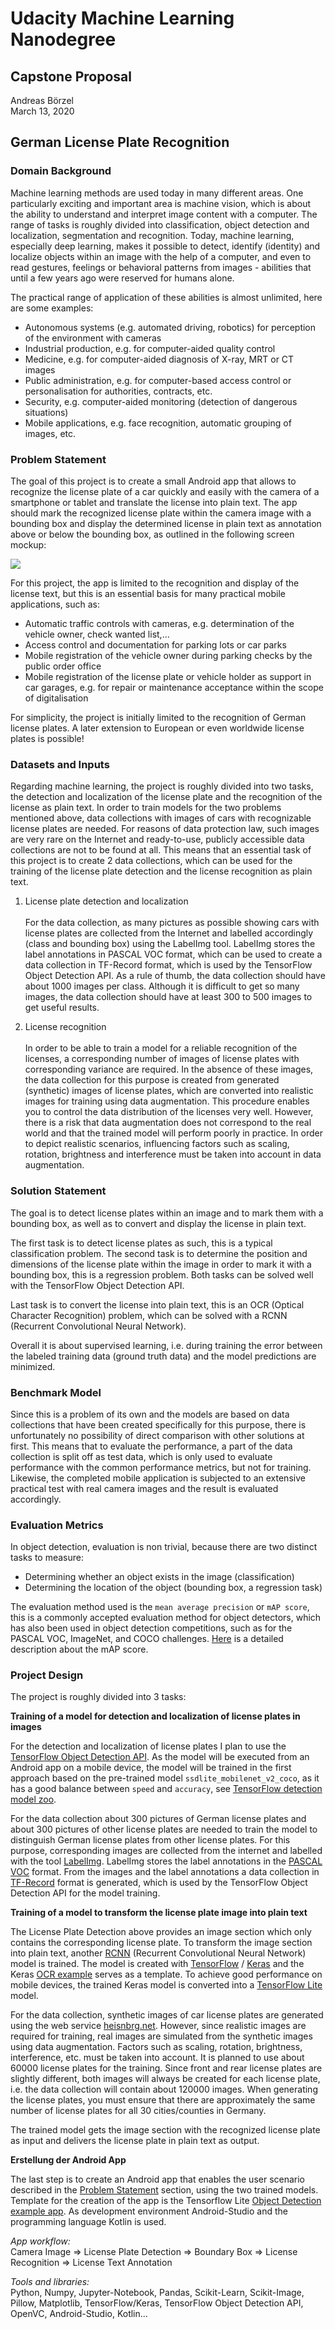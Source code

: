 # Udacity Machine Learning Nanodegree
## Capstone Proposal

Andreas Börzel<br>
March 13, 2020
## German License Plate Recognition

### Domain Background
Machine learning methods are used today in many different areas. One particularly exciting and important area is machine vision, which is about the ability to understand and interpret image content with a computer. The range of tasks is roughly divided into classification, object detection and localization, segmentation and recognition. Today, machine learning, especially deep learning, makes it possible to detect, identify (identity) and localize objects within an image with the help of a computer, and even to read gestures, feelings or behavioral patterns from images - abilities that until a few years ago were reserved for humans alone.

The practical range of application of these abilities is almost unlimited, here are some examples:

- Autonomous systems (e.g. automated driving, robotics) for perception of the environment with cameras
- Industrial production, e.g. for computer-aided quality control
- Medicine, e.g. for computer-aided diagnosis of X-ray, MRT or CT images
- Public administration, e.g. for computer-based access control or personalisation for authorities, contracts, etc.
- Security, e.g. computer-aided monitoring (detection of dangerous situations)
- Mobile applications, e.g. face recognition, automatic grouping of images, etc.


### <a name="problem_statement"></a>Problem Statement
The goal of this project is to create a small Android app that allows to recognize the license plate of a car quickly and easily with the camera of a smartphone or tablet and translate the license into plain text. The app should mark the recognized license plate within the camera image with a bounding box and display the determined license in plain text as annotation above or below the bounding box, as outlined in the following screen mockup:

![](App-Mockup.png)
	
For this project, the app is limited to the recognition and display of the license text, but this is an essential basis for many practical mobile applications, such as:

- Automatic traffic controls with cameras, e.g. determination of the vehicle owner, check wanted list,...
- Access control and documentation for parking lots or car parks
- Mobile registration of the vehicle owner during parking checks by the public order office
- Mobile registration of the license plate or vehicle holder as support in car garages, e.g. for repair or maintenance acceptance within the scope of digitalisation

For simplicity, the project is initially limited to the recognition of German license plates. A later extension to European or even worldwide license plates is possible!

### Datasets and Inputs
Regarding machine learning, the project is roughly divided into two tasks, the detection and localization of the license plate and the recognition of the license as plain text.
In order to train models for the two problems mentioned above, data collections with images of cars with recognizable license plates are needed. 
For reasons of data protection law, such images are very rare on the Internet and ready-to-use, publicly accessible data collections are not to be found at all.
This means that an essential task of this project is to create 2 data collections, which can be used for the training of the license plate detection and the license recognition as plain text.

1) License plate detection and localization
<br><br>For the data collection, as many pictures as possible showing cars with license plates are collected from the Internet and labelled accordingly (class and bounding box) using the LabelImg tool. LabelImg stores the label annotations in PASCAL VOC format, which can be used to create a data collection in TF-Record format, which is used by the TensorFlow Object Detection API.
As a rule of thumb, the data collection should have about 1000 images per class. Although it is difficult to get so many images, the data collection should have at least 300 to 500 images to get useful results. 

2) License recognition
<br><br>In order to be able to train a model for a reliable recognition of the licenses, a corresponding number of images of license plates with corresponding variance are required. In the absence of these images, the data collection for this purpose is created from generated (synthetic) images of license plates, which are converted into realistic images for training using data augmentation. This procedure enables you to control the data distribution of the licenses very well.  However, there is a risk that data augmentation does not correspond to the real world and that the trained model will perform poorly in practice.
In order to depict realistic scenarios, influencing factors such as scaling, rotation, brightness and interference must be taken into account in data augmentation. 

### Solution Statement
The goal is to detect license plates within an image and to mark them with a bounding box, as well as to convert and display the license in plain text. 

The first task is to detect license plates as such, this is a typical classification problem. The second task is to determine the position and dimensions of the license plate within the image in order to mark it with a bounding box, this is a regression problem. Both tasks can be solved well with the TensorFlow Object Detection API.

Last task is to convert the license into plain text, this is an OCR (Optical Character Recognition) problem, which can be solved with a RCNN (Recurrent Convolutional Neural Network). 

Overall it is about supervised learning, i.e. during training the error between the labeled training data (ground truth data) and the model predictions are minimized.

### Benchmark Model
Since this is a problem of its own and the models are based on data collections that have been created specifically for this purpose, there is unfortunately no possibility of direct comparison with other solutions at first. 
This means that to evaluate the performance, a part of the data collection is split off as test data, which is only used to evaluate performance with the common performance metrics, but not for training. 
Likewise, the completed mobile application is subjected to an extensive practical test with real camera images and the result is evaluated accordingly.

### Evaluation Metrics
In object detection, evaluation is non trivial, because there are two distinct tasks to measure:
- Determining whether an object exists in the image (classification)
- Determining the location of the object (bounding box, a regression task)

The evaluation method used is the `mean average precision` or `mAP score`, this is a commonly accepted evaluation method for object detectors, which has also been used in object detection competitions, such as for the PASCAL VOC, ImageNet, and COCO challenges.
[Here](https://medium.com/@timothycarlen/understanding-the-map-evaluation-metric-for-object-detection-a07fe6962cf3) is a detailed description about the mAP score.

### Project Design
The project is roughly divided into 3 tasks:

**Training of a model for detection and localization of license plates in images**

For the detection and localization of license plates I plan to use the [TensorFlow Object Detection API](https://github.com/TensorFlow/models/tree/master/research/object_detection). 
As the model will be executed from an Android app on a mobile device, the model will be trained in the first approach based on the pre-trained model `ssdlite_mobilenet_v2_coco`, as it has a good balance between `speed` and `accuracy`, see [TensorFlow detection model zoo](https://github.com/TensorFlow/models/blob/master/research/object_detection/g3doc/detection_model_zoo.md).

For the data collection about 300 pictures of German license plates and about 300 pictures of other license plates are needed to train the model to distinguish German license plates from other license plates. 
For this purpose, corresponding images are collected from the internet and labelled with the tool [LabelImg](https://github.com/tzutalin/labelImg).
 LabelImg stores the label annotations in the [PASCAL VOC](http://host.robots.ox.ac.uk/pascal/VOC/voc2008/htmldoc/) format. 
From the images and the label annotations a data collection in [TF-Record](https://www.tensorflow.org/tutorials/load_data/tfrecord#tfrecords_format_details) format is generated, which is used by the TensorFlow Object Detection API for the model training. 

**Training of a model to transform the license plate image into plain text**

The License Plate Detection above provides an image section which only contains the corresponding license plate. 
To transform the image section into plain text, another [RCNN](https://zpascal.net/cvpr2016/Lee_Recursive_Recurrent_Nets_CVPR_2016_paper.pdf) (Recurrent Convolutional Neural Network) model is trained. 
The model is created with [TensorFlow](https://www.tensorflow.org/) / [Keras](https://keras.io/) and the Keras [OCR example](https://keras.io/examples/image_ocr/) serves as a template. 
To achieve good performance on mobile devices, the trained Keras model is converted into a [TensorFlow Lite](https://www.tensorflow.org/lite) model.

For the data collection, synthetic images of car license plates are generated using the web service [heisnbrg.net](http://nummernschild.heisnbrg.net). 
However, since realistic images are required for training, real images are simulated from the synthetic images using data augmentation. 
Factors such as scaling, rotation, brightness, interference, etc. must be taken into account. It is planned to use about 60000 license plates for the training. 
Since front and rear license plates are slightly different, both images will always be created for each license plate, i.e. the data collection will contain about 120000 images. 
When generating the license plates, you must ensure that there are approximately the same number of license plates for all 30 cities/counties in Germany.

The trained model gets the image section with the recognized license plate as input and delivers the license plate in plain text as output.

**Erstellung der Android App**

The last step is to create an Android app that enables the user scenario described in the [Problem Statement](#problem_statement) section, using the two trained models. 
Template for the creation of the app is the Tensorflow Lite [Object Detection example app](https://github.com/tensorflow/examples/tree/master/lite/examples/object_detection/android). 
As development environment Android-Studio and the programming language Kotlin is used.

*App workflow:*<br>
Camera Image => License Plate Detection => Boundary Box => License Recognition => License Text Annotation 


*Tools and libraries:*<br> Python, Numpy, Jupyter-Notebook, Pandas, Scikit-Learn, Scikit-Image, Pillow, Matplotlib, 
TensorFlow/Keras, TensorFlow Object Detection API, OpenVC, Android-Studio, Kotlin...

